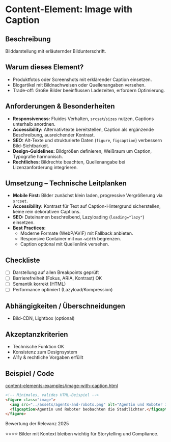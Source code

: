 # Content-Element: Image with Caption

## Beschreibung
Bilddarstellung mit erläuternder Bildunterschrift.

## Warum dieses Element?
- Produktfotos oder Screenshots mit erklärender Caption einsetzen.
- Blogartikel mit Bildnachweisen oder Quellenangaben versehen.
- Trade-off: Große Bilder beeinflussen Ladezeiten, erfordern Optimierung.

## Anforderungen & Besonderheiten
- **Responsiveness:** Fluides Verhalten, `srcset`/`sizes` nutzen, Captions unterhalb anordnen.
- **Accessibility:** Alternativtexte bereitstellen, Caption als ergänzende Beschreibung, ausreichender Kontrast.
- **SEO:** Alt-Texte und strukturierte Daten (`figure`, `figcaption`) verbessern Bild-Sichtbarkeit.
- **Design-Guidelines:** Bildgrößen definieren, Weißraum um Caption, Typografie harmonisch.
- **Rechtliches:** Bildrechte beachten, Quellenangabe bei Lizenzanforderung integrieren.

## Umsetzung – Technische Leitplanken
- **Mobile First:** Bilder zunächst klein laden, progressive Vergrößerung via `srcset`.
- **Accessibility:** Kontrast für Text auf Caption-Hintergrund sicherstellen, keine rein dekorativen Captions.
- **SEO:** Dateinamen beschreibend, Lazyloading (`loading="lazy"`) einsetzen.
- **Best Practices:**
  - Moderne Formate (WebP/AVIF) mit Fallback anbieten.
  - Responsive Container mit `max-width` begrenzen.
  - Caption optional mit Quellenlink versehen.

## Checkliste
- [ ] Darstellung auf allen Breakpoints geprüft
- [ ] Barrierefreiheit (Fokus, ARIA, Kontrast) OK
- [ ] Semantik korrekt (HTML)
- [ ] Performance optimiert (Lazyload/Kompression)

## Abhängigkeiten / Überschneidungen
- Bild-CDN, Lightbox (optional)

## Akzeptanzkriterien
- Technische Funktion OK
- Konsistenz zum Designsystem
- A11y & rechtliche Vorgaben erfüllt

## Beispiel / Code
[content-elements-examples/image-with-caption.html](../content-elements-examples/image-with-caption.html)

```html
<!-- Minimales, valides HTML-Beispiel -->
<figure class="image">
  <img src="../assets/agents-and-robots.png" alt="Agentin und Roboter in einer futuristischen Stadt bei Nacht" loading="lazy">
  <figcaption>Agentin und Roboter beobachten die Stadtlichter.</figcaption>
</figure>
```

Bewertung der Relevanz 2025

⭐⭐⭐⭐ Bilder mit Kontext bleiben wichtig für Storytelling und Compliance.
